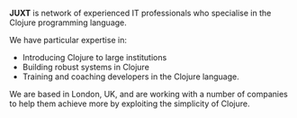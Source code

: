 __JUXT__ is network of experienced IT professionals who specialise in the Clojure programming language.

We have particular expertise in:

* Introducing Clojure to large institutions
* Building robust systems in Clojure
* Training and coaching developers in the Clojure language.

We are based in London, UK, and are working with a number of companies to help them achieve more by exploiting the simplicity of Clojure.
